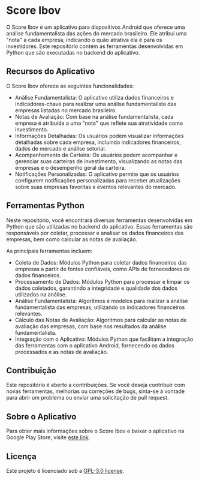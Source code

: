 # Score Ibov

O Score Ibov é um aplicativo para dispositivos Android que oferece uma análise fundamentalista das ações do mercado brasileiro. Ele atribui uma "nota" a cada empresa, indicando o quão atrativa ela é para os investidores. Este repositório contém as ferramentas desenvolvidas em Python que são executadas no backend do aplicativo.

## Recursos do Aplicativo

O Score Ibov oferece as seguintes funcionalidades:

- Análise Fundamentalista: O aplicativo utiliza dados financeiros e indicadores-chave para realizar uma análise fundamentalista das empresas listadas no mercado brasileiro.
- Notas de Avaliação: Com base na análise fundamentalista, cada empresa é atribuída a uma "nota" que reflete sua atratividade como investimento.
- Informações Detalhadas: Os usuários podem visualizar informações detalhadas sobre cada empresa, incluindo indicadores financeiros, dados de mercado e análise setorial.
- Acompanhamento de Carteira: Os usuários podem acompanhar e gerenciar suas carteiras de investimento, visualizando as notas das empresas e o desempenho geral da carteira.
- Notificações Personalizadas: O aplicativo permite que os usuários configurem notificações personalizadas para receber atualizações sobre suas empresas favoritas e eventos relevantes do mercado.

## Ferramentas Python

Neste repositório, você encontrará diversas ferramentas desenvolvidas em Python que são utilizadas no backend do aplicativo. Essas ferramentas são responsáveis por coletar, processar e analisar os dados financeiros das empresas, bem como calcular as notas de avaliação.

As principais ferramentas incluem:

- Coleta de Dados: Módulos Python para coletar dados financeiros das empresas a partir de fontes confiáveis, como APIs de fornecedores de dados financeiros.
- Processamento de Dados: Módulos Python para processar e limpar os dados coletados, garantindo a integridade e qualidade dos dados utilizados na análise.
- Análise Fundamentalista: Algoritmos e modelos para realizar a análise fundamentalista das empresas, utilizando os indicadores financeiros relevantes.
- Cálculo das Notas de Avaliação: Algoritmos para calcular as notas de avaliação das empresas, com base nos resultados da análise fundamentalista.
- Integração com o Aplicativo: Módulos Python que facilitam a integração das ferramentas com o aplicativo Android, fornecendo os dados processados e as notas de avaliação.

## Contribuição

Este repositório é aberto a contribuições. Se você deseja contribuir com novas ferramentas, melhorias ou correções de bugs, sinta-se à vontade para abrir um problema ou enviar uma solicitação de pull request.

## Sobre o Aplicativo

Para obter mais informações sobre o Score Ibov e baixar o aplicativo na Google Play Store, visite [este link](https://play.google.com/store/apps/details?id=com.alternativadigital.scoreibov).

## Licença

Este projeto é licenciado sob a [GPL-3.0 license](LICENSE).
